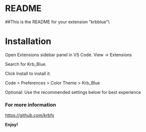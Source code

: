 # README
##This is the README for your extension "krbblue"\

# Installation

Open Extensions sidebar panel in VS Code. View → Extensions

Search for Krb_Blue.

Click Install to install it.

Code > Preferences > Color Theme > Krb_Blue

Optional: Use the recommended settings below for best experience

### For more information
https://github.com/krbfx

**Enjoy!**
